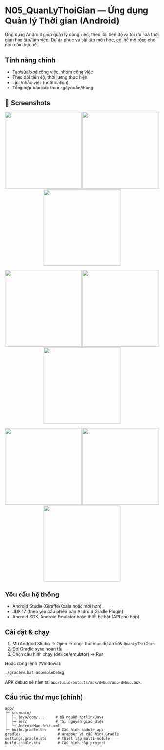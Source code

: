 # N05_QuanLyThoiGian — Ứng dụng Quản lý Thời gian (Android)

Ứng dụng Android giúp quản lý công việc, theo dõi tiến độ và tối ưu hoá thời gian học tập/làm việc. Dự án phục vụ bài tập môn học, có thể mở rộng cho nhu cầu thực tế.

## Tính năng chính
- Tạo/sửa/xoá công việc, nhóm công việc
- Theo dõi tiến độ, thời lượng thực hiện
- Lịch/nhắc việc (notification)
- Tổng hợp báo cáo theo ngày/tuần/tháng
## 📸 Screenshots
<p align="center">
  <img width="250" src="https://github.com/user-attachments/assets/1c0d51bf-8a31-4d63-8aed-c2160f431dba"/>
  <img width="250" src="https://github.com/user-attachments/assets/f28a22ce-3fb6-4493-a7cb-1b022b851cad"/>
  <img width="250" src="https://github.com/user-attachments/assets/8fe3e171-671d-41d9-bf73-635aba35fd0a"/>
</p>

<p align="center">
  <img width="250" src="https://github.com/user-attachments/assets/3bd128d8-b6d6-4e54-b4fa-03116cc5e81c"/>
  <img width="250" src="https://github.com/user-attachments/assets/4b9d165b-5e00-424c-b27d-e2dc3460451e"/>
  <img width="250" src="https://github.com/user-attachments/assets/e371befd-5dff-46e6-ab4e-2e0c13503a34"/>
</p>

<p align="center">
  <img width="250" src="https://github.com/user-attachments/assets/a6a66003-8235-4a41-9cfc-beea1286802c"/>
  <img width="250" src="https://github.com/user-attachments/assets/4a76add6-82da-4163-836f-cecc69d7160a"/>
  <img width="250" src="https://github.com/user-attachments/assets/2589ad8e-5581-4f17-90aa-544309964b38"/>
</p>











## Yêu cầu hệ thống
- Android Studio (Giraffe/Koala hoặc mới hơn)
- JDK 17 (theo yêu cầu phiên bản Android Gradle Plugin)
- Android SDK, Android Emulator hoặc thiết bị thật (API phù hợp)

## Cài đặt & chạy
1) Mở Android Studio → Open → chọn thư mục dự án `N05_QuanLyThoiGian`
2) Đợi Gradle sync hoàn tất
3) Chọn cấu hình chạy (device/emulator) → Run

Hoặc dòng lệnh (Windows):
```bash
./gradlew.bat assembleDebug
```
APK debug sẽ nằm tại `app/build/outputs/apk/debug/app-debug.apk`.

## Cấu trúc thư mục (chính)
```
app/
├─ src/main/
│  ├─ java/com/...     # Mã nguồn Kotlin/Java
│  ├─ res/             # Tài nguyên giao diện
│  └─ AndroidManifest.xml
├─ build.gradle.kts     # Cấu hình module app
gradle/                 # Wrapper và cấu hình Gradle
settings.gradle.kts     # Thiết lập multi-module
build.gradle.kts        # Cấu hình cấp project
```


